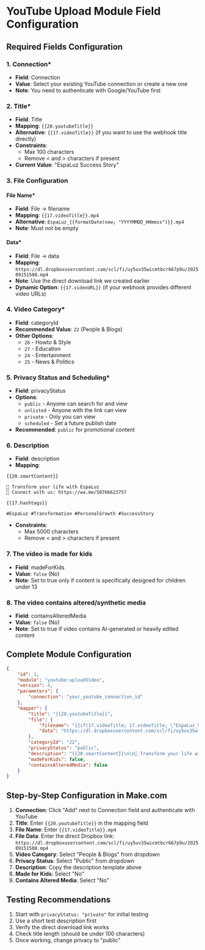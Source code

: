 # YouTube Upload Module Field Configuration

## Required Fields Configuration

### 1. Connection*
- **Field**: Connection
- **Value**: Select your existing YouTube connection or create a new one
- **Note**: You need to authenticate with Google/YouTube first

### 2. Title*
- **Field**: Title
- **Mapping**: `{{20.youtubeTitle}}`
- **Alternative**: `{{17.videoTitle}}` (if you want to use the webhook title directly)
- **Constraints**: 
  - Max 100 characters
  - Remove < and > characters if present
- **Current Value**: "EspaLuz Success Story"

### 3. File Configuration

#### File Name*
- **Field**: File → filename
- **Mapping**: `{{17.videoTitle}}.mp4`
- **Alternative**: `EspaLuz_{{formatDate(now; "YYYYMMDD_HHmmss")}}.mp4`
- **Note**: Must not be empty

#### Data*
- **Field**: File → data
- **Mapping**: `https://dl.dropboxusercontent.com/scl/fi/uy5uv35wicmtbcr667p9u/202509151508.mp4`
- **Note**: Use the direct download link we created earlier
- **Dynamic Option**: `{{17.videoURL}}` (if your webhook provides different video URLs)

### 4. Video Category*
- **Field**: categoryId
- **Recommended Value**: `22` (People & Blogs)
- **Other Options**:
  - `26` - Howto & Style
  - `27` - Education
  - `24` - Entertainment
  - `25` - News & Politics

### 5. Privacy Status and Scheduling*
- **Field**: privacyStatus
- **Options**:
  - `public` - Anyone can search for and view
  - `unlisted` - Anyone with the link can view
  - `private` - Only you can view
  - `scheduled` - Set a future publish date
- **Recommended**: `public` for promotional content

### 6. Description
- **Field**: description
- **Mapping**: 
```
{{20.smartContent}}

🌟 Transform your life with EspaLuz
💬 Connect with us: https://wa.me/50766623757

{{17.hashtags}}

#EspaLuz #Transformation #PersonalGrowth #SuccessStory
```
- **Constraints**: 
  - Max 5000 characters
  - Remove < and > characters if present

### 7. The video is made for kids
- **Field**: madeForKids
- **Value**: `false` (No)
- **Note**: Set to true only if content is specifically designed for children under 13

### 8. The video contains altered/synthetic media
- **Field**: containsAlteredMedia
- **Value**: `false` (No)
- **Note**: Set to true if video contains AI-generated or heavily edited content

## Complete Module Configuration

```json
{
    "id": 1,
    "module": "youtube:uploadVideo",
    "version": 4,
    "parameters": {
        "connection": "your_youtube_connection_id"
    },
    "mapper": {
        "title": "{{20.youtubeTitle}}",
        "file": {
            "filename": "{{if(17.videoTitle; 17.videoTitle; \"EspaLuz_Video\")}}.mp4",
            "data": "https://dl.dropboxusercontent.com/scl/fi/uy5uv35wicmtbcr667p9u/202509151508.mp4"
        },
        "categoryId": "22",
        "privacyStatus": "public",
        "description": "{{20.smartContent}}\n\n🌟 Transform your life with EspaLuz\n💬 Connect with us: https://wa.me/50766623757\n\n{{if(17.hashtags; 17.hashtags; \"#EspaLuz #Transformation\")}}\n\n#PersonalGrowth #SuccessStory",
        "madeForKids": false,
        "containsAlteredMedia": false
    }
}
```

## Step-by-Step Configuration in Make.com

1. **Connection**: Click "Add" next to Connection field and authenticate with YouTube
2. **Title**: Enter `{{20.youtubeTitle}}` in the mapping field
3. **File Name**: Enter `{{17.videoTitle}}.mp4`
4. **File Data**: Enter the direct Dropbox link: `https://dl.dropboxusercontent.com/scl/fi/uy5uv35wicmtbcr667p9u/202509151508.mp4`
5. **Video Category**: Select "People & Blogs" from dropdown
6. **Privacy Status**: Select "Public" from dropdown
7. **Description**: Copy the description template above
8. **Made for Kids**: Select "No"
9. **Contains Altered Media**: Select "No"

## Testing Recommendations

1. Start with `privacyStatus: "private"` for initial testing
2. Use a short test description first
3. Verify the direct download link works
4. Check title length (should be under 100 characters)
5. Once working, change privacy to "public"